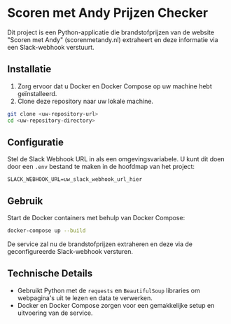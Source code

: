 # Scoren met Andy Prijzen Checker

Dit project is een Python-applicatie die brandstofprijzen van de website "Scoren met Andy" (scorenmetandy.nl) extraheert en deze informatie via een Slack-webhook verstuurt.

## Installatie

1. Zorg ervoor dat u Docker en Docker Compose op uw machine hebt geïnstalleerd.
2. Clone deze repository naar uw lokale machine.

```bash
git clone <uw-repository-url>
cd <uw-repository-directory>
```

## Configuratie

Stel de Slack Webhook URL in als een omgevingsvariabele. U kunt dit doen door een `.env` bestand te maken in de hoofdmap van het project:

```env
SLACK_WEBHOOK_URL=uw_slack_webhook_url_hier
```

## Gebruik

Start de Docker containers met behulp van Docker Compose:

```bash
docker-compose up --build
```

De service zal nu de brandstofprijzen extraheren en deze via de geconfigureerde Slack-webhook versturen.

## Technische Details

- Gebruikt Python met de `requests` en `BeautifulSoup` libraries om webpagina's uit te lezen en data te verwerken.
- Docker en Docker Compose zorgen voor een gemakkelijke setup en uitvoering van de service.
